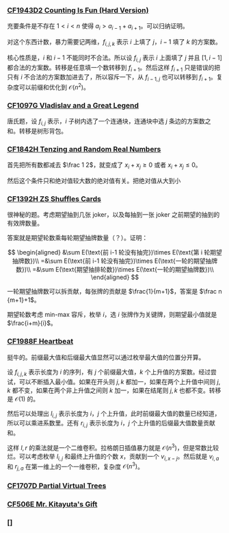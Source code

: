 ### [CF1943D2 Counting Is Fun (Hard Version)](https://www.luogu.com.cn/problem/CF1943D2)

充要条件是不存在 $1<i<n$ 使得 $a_i>a_{i-1}+a_{i+1}$。可以归纳证明。

对这个东西计数，暴力需要记两维，$f_{i,j,k}$ 表示 $i$ 上填了 $j$，$i-1$ 填了 $k$ 的方案数。

核心性质是，$i$ 和 $i-1$ 不能同时不合法。所以设 $f_{i,j}$ 表示 $i$ 上面填了 $j$ 并且 $[1,i-1]$ 都合法的方案数。转移是任意填一个数转移到 $f_{i+1}$。然后这样 $f_{i+1}$ 只是错误的把只有 $i$ 不合法的方案数加进去了，所以容斥一下，从 $f_{i-1,j}$ 也可以转移到 $f_{i+1}$。复杂度可以前缀和优化到 $\mathcal O(n^2)$。

### [CF1097G Vladislav and a Great Legend](https://codeforces.com/problemset/problem/1097/G)

唐氏题，设 $f_{i,j}$ 表示，$i$ 子树内选了一个连通块，连通块中选 $j$ 条边的方案数之和。转移是树形背包。

### [CF1842H Tenzing and Random Real Numbers](https://www.luogu.com.cn/problem/CF1842H)

首先把所有数都减去 $\frac 1 2$，就变成了 $x_i+x_j\geq 0$ 或者 $x_i+x_j\leq 0$。

然后这个条件只和绝对值较大数的绝对值有关。把绝对值从大到小

### [CF1392H ZS Shuffles Cards](https://www.luogu.com.cn/problem/CF1392H)

很神秘的题。考虑期望抽到几张 joker，以及每抽到一张 joker 之前期望的抽到的有效牌数量。

答案就是期望轮数乘每轮期望抽牌数量（？）。证明：

$$
\begin{aligned}
&\sum E(\text{前 i-1 轮没有抽完})\times E(\text{第 i 轮期望抽牌数})\\
=&\sum E(\text{前 i-1 轮没有抽完})\times E(\text{一轮的期望抽牌数})\\
=&\sum E(\text{期望抽排轮数})\times E(\text{一轮的期望抽牌数})\\
\end{aligned}
$$

一轮期望抽牌数可以拆贡献，每张牌的贡献是 $\frac{1}{m+1}$，答案是 $\frac n {m+1}+1$。

期望轮数考虑 min-max 容斥，枚举 $i$，选 $i$ 张牌作为关键牌，则期望最小值就是 $\frac{i+m}{i}$。

### [CF1988F Heartbeat](https://www.luogu.com.cn/problem/CF1988F)

挺牛的。前缀最大值和后缀最大值显然可以通过枚举最大值的位置分开算。

设 $f_{i,j,k}$ 表示长度为 $i$ 的序列，有 $j$ 个前缀最大值，$k$ 个上升值的方案数。经过尝试，可以不断插入最小值。如果在开头则 $j,k$ 都加一，如果在两个上升值中间则 $j,k$ 都不变，如果在两个非上升值之间则 $k$ 加一，如果在结尾则 $j,k$ 也都不变。转移是 $\mathcal O(1)$ 的。

然后可以处理出 $l_{i,j}$ 表示长度为 $i$，$j$ 个上升值，此时前缀最大值的数量已经知道，所以可以乘进系数里。还有 $r_{i,j}$ 表示长度为 $i$，$j$ 个上升值的后缀最大值数量贡献和。

这样 $l,r$ 的乘法就是一个二维卷积。拉格朗日插值暴力就是 $\mathcal O(n^3)$，但是常数比较烂。可以考虑枚举 $l_{i,j}$ 和最终上升值的个数 $x$，贡献到一个 $v_{i,x-j}$。然后就是 $v_{i,a}$ 和 $r_{j,a}$ 在第一维上的一个一维卷积，复杂度 $\mathcal O(n^3)$。

### [CF1707D Partial Virtual Trees](https://www.luogu.com.cn/problem/CF1707D)

### [CF506E Mr. Kitayuta's Gift](https://www.luogu.com.cn/problem/CF506E)

### []